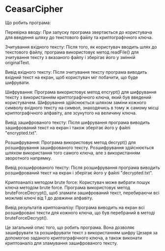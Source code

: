 # CeasarCipher
Що робить програма:

Перевірка вводу: При запуску програма звертається до користувача для введення шляху до текстового файлу та криптографічного ключа.

Зчитування вхідного тексту: Після того, як користувач вводить шлях до текстового файлу, програма використовує метод readFile() для зчитування тексту з вказаного файлу і зберігає його у змінній originalText.

Вивід вхідного тексту: Після зчитування тексту програма виводить вхідний текст на екран, щоб користувач міг побачити, що буде шифрувати.

Шифрування: Програма використовує метод encrypt() для шифрування тексту з використанням криптографічного ключа, який був введений користувачем. Шифрування здійснюється шляхом заміни кожного символу вхідного тексту на символ, знаходячись в тому ж самому місці криптографічного алфавіту, але зсунутого на величину ключа.

Вивід зашифрованого тексту: Після шифрування програма виводить зашифрований текст на екран і також зберігає його у файлі "encrypted.txt".

Розшифрування: Програма використовує метод decrypt() для розшифрування зашифрованого тексту. Розшифрування здійснюється шляхом використання того самого ключа, але з використанням зворотного напрямку.

Вивід розшифрованого тексту: Після розшифрування програма виводить розшифрований текст на екран і зберігає його у файлі "decrypted.txt".

Криптоаналіз методом brute force: Користувач може вибрати пошук ключа методом brute force. Програма використовує метод bruteForceDecrypt(), щоб зламати зашифрований текст, перебираючи всі можливі ключі від 1 до довжини алфавіту.

Вивід результатів криптоаналізу: Програма виводить на екран всі розшифровані тексти для кожного ключа, що був перебраний в методі bruteForceDecrypt().

Це загальний опис того, що робить програма. Вона дозволяє зашифрувати та розшифрувати текст з використанням шифру Цезаря за допомогою заданого криптографічного ключа, а також виконати криптоаналіз для зламування зашифрованого тексту.
